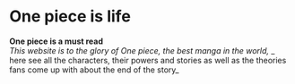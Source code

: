 # One piece is life
 **One piece is a must read**  
_This website is to the glory of One piece, the best manga in the world,_
_ here see all the characters, their powers and stories as well as the theories fans come up with about the end of the story_
